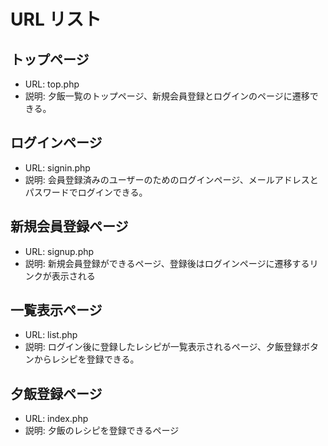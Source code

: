 # URL リスト

## トップページ

- URL: top.php
- 説明: 夕飯一覧のトップページ、新規会員登録とログインのページに遷移できる。

## ログインページ

- URL: signin.php
- 説明: 会員登録済みのユーザーのためのログインページ、メールアドレスとパスワードでログインできる。

## 新規会員登録ページ

- URL: signup.php
- 説明: 新規会員登録ができるページ、登録後はログインページに遷移するリンクが表示される

## 一覧表示ページ

- URL: list.php
- 説明: ログイン後に登録したレシピが一覧表示されるページ、夕飯登録ボタンからレシピを登録できる。

## 夕飯登録ページ

- URL: index.php
- 説明: 夕飯のレシピを登録できるページ
